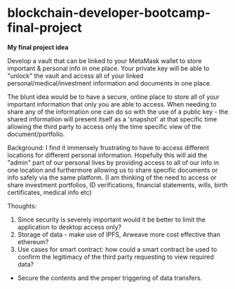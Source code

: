 # blockchain-developer-bootcamp-final-project
**My final project idea**

Develop a vault that can be linked to your MetaMask wallet to store important & personal info in one place.
Your private key will be able to "unlock" the vault and access all of your linked personal/medical/investment information and documents in one place. 

The blunt idea would be to have a secure, online place to store all of your important information that only you are able to access. When needing to share any of the information one can do so with the use of a public key - the shared information will present itself as a 'snapshot' at that specific time allowing the third party to access only the time specific view of the document/portfolio. 

Background:
I find it immensely frustrating to have to access different locations for different personal information. Hopefully this will aid the "admin" part of our personal lives by providing access to all of our info in one location and furthermore allowing us to share specific documents or info safely via the same platform. (I am thinking of the need to access or share investment portfolios, ID verifications, financial statements, wills, birth certificates, medical info etc)

Thoughts:
1) Since security is severely important would it be better to limit the application to desktop access only?
2) Storage of data - make use of IPFS, Arweave more cost effective than ethereum?
3) Use cases for smart contract: how could a smart contract be used to confirm the legitimacy of the third party requesting to view required data?

* Secure the contents and the proper triggering of data transfers.
